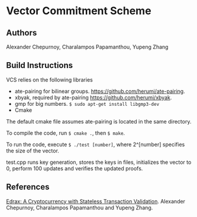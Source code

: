 # Vector Commitment Scheme
## Authors
Alexander Chepurnoy, Charalampos Papamanthou, Yupeng Zhang
## Build Instructions
VCS relies on the following libraries
* ate-pairing for bilinear groups. https://github.com/herumi/ate-pairing.
* xbyak, required by ate-pairing https://github.com/herumi/xbyak.
* gmp for big numbers. ```$ sudo apt-get install libgmp3-dev```
* Cmake

The default cmake file assumes ate-pairing is located in the same directory. 

To compile the code, run ```$ cmake .```, then ```$ make```. 

To run the code, execute ```$ ./test [number]```, where 2^[number] specifies the size of the vector. 

test.cpp runs key generation, stores the keys in files, initializes the vector to 0, perform 100 updates and verifies the updated proofs.

## References

[Edrax: A Cryptocurrency with Stateless Transaction Validation](https://eprint.iacr.org/2018/968). Alexander Chepurnoy, Charalampos Papamanthou and Yupeng Zhang.
